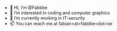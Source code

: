 - 👋 Hi, I’m @Fabbbe
- 👀 I’m interested in coding and computer graphics
- 🌱 I’m currently working in IT-security
- 📫 You can reach me at fabian&lt;at&gt;fabbbe&lt;dot&gt;se

<!---
Fabbbe/Fabbbe is a ✨ special ✨ repository because its `README.md` (this file) appears on your GitHub profile.
You can click the Preview link to take a look at your changes.
--->
